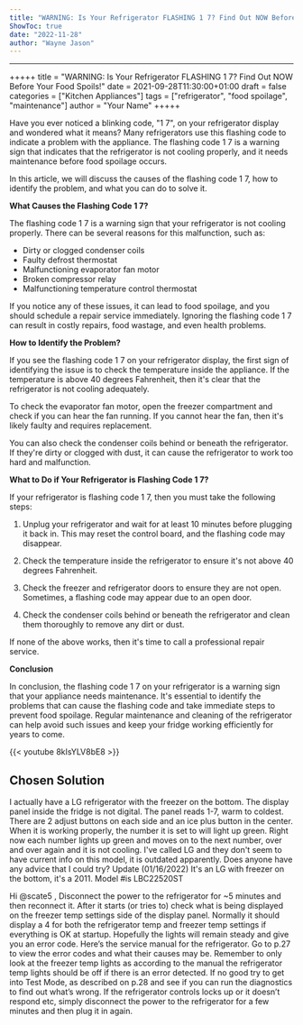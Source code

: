 ```yaml
---
title: "WARNING: Is Your Refrigerator FLASHING 1 7? Find Out NOW Before Your Food Spoils!"
ShowToc: true 
date: "2022-11-28"
author: "Wayne Jason"
---
```

*****
+++++
title = "WARNING: Is Your Refrigerator FLASHING 1 7? Find Out NOW Before Your Food Spoils!"
date = 2021-09-28T11:30:00+01:00
draft = false
categories = ["Kitchen Appliances"]
tags = ["refrigerator", "food spoilage", "maintenance"]
author = "Your Name"
+++++

Have you ever noticed a blinking code, "1 7", on your refrigerator display and wondered what it means? Many refrigerators use this flashing code to indicate a problem with the appliance. The flashing code 1 7 is a warning sign that indicates that the refrigerator is not cooling properly, and it needs maintenance before food spoilage occurs.

In this article, we will discuss the causes of the flashing code 1 7, how to identify the problem, and what you can do to solve it.

**What Causes the Flashing Code 1 7?**

The flashing code 1 7 is a warning sign that your refrigerator is not cooling properly. There can be several reasons for this malfunction, such as:

- Dirty or clogged condenser coils
- Faulty defrost thermostat
- Malfunctioning evaporator fan motor
- Broken compressor relay
- Malfunctioning temperature control thermostat

If you notice any of these issues, it can lead to food spoilage, and you should schedule a repair service immediately. Ignoring the flashing code 1 7 can result in costly repairs, food wastage, and even health problems.

**How to Identify the Problem?**

If you see the flashing code 1 7 on your refrigerator display, the first sign of identifying the issue is to check the temperature inside the appliance. If the temperature is above 40 degrees Fahrenheit, then it's clear that the refrigerator is not cooling adequately.

To check the evaporator fan motor, open the freezer compartment and check if you can hear the fan running. If you cannot hear the fan, then it's likely faulty and requires replacement.

You can also check the condenser coils behind or beneath the refrigerator. If they're dirty or clogged with dust, it can cause the refrigerator to work too hard and malfunction.

**What to Do if Your Refrigerator is Flashing Code 1 7?**

If your refrigerator is flashing code 1 7, then you must take the following steps:

1. Unplug your refrigerator and wait for at least 10 minutes before plugging it back in. This may reset the control board, and the flashing code may disappear.

2. Check the temperature inside the refrigerator to ensure it's not above 40 degrees Fahrenheit.

3. Check the freezer and refrigerator doors to ensure they are not open. Sometimes, a flashing code may appear due to an open door.

4. Check the condenser coils behind or beneath the refrigerator and clean them thoroughly to remove any dirt or dust.

If none of the above works, then it's time to call a professional repair service.

**Conclusion**

In conclusion, the flashing code 1 7 on your refrigerator is a warning sign that your appliance needs maintenance. It's essential to identify the problems that can cause the flashing code and take immediate steps to prevent food spoilage. Regular maintenance and cleaning of the refrigerator can help avoid such issues and keep your fridge working efficiently for years to come.

{{< youtube 8kIsYLV8bE8 >}} 



## Chosen Solution
 I actually have a LG refrigerator with the freezer on the bottom. The display panel inside the fridge is not digital. The panel reads 1-7, warm to coldest. There are 2 adjust buttons on each side and an ice plus button in the center. When it is working properly, the number it is set to will light up green. Right now each number lights up green and moves on to the next number, over and over again and it is not cooling. I've called LG and they don't seem to have current info on this model, it is outdated apparently. Does anyone have any advice that I could try?
Update (01/16/2022)
It's an LG with freezer on the bottom, it's a 2011. Model #is LBC22520ST

 Hi @scate5 ,
Disconnect the power to the refrigerator for ~5 minutes and then reconnect it.
After it starts (or tries to) check what is being displayed on the freezer temp settings side of the display panel.
Normally it should display a 4 for both the refrigerator temp and freezer temp settings if everything is OK at startup.
Hopefully the lights will remain steady and give you an error code.
Here’s the  service manual for the refrigerator. Go to p.27 to view the error codes and what their causes may be. Remember to only look at the freezer temp lights as according to the manual the refrigerator temp lights should be off if there is an error detected.
If no good try to get into Test Mode, as described on p.28 and see if you can run the diagnostics to find out what’s wrong.
If the refrigerator controls locks up or it doesn’t respond etc, simply disconnect the power to the refrigerator for a few minutes and then plug it in again.




